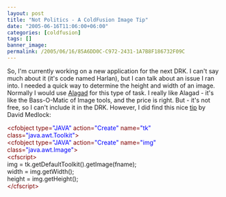 ```yaml
---
layout: post
title: "Not Politics - A ColdFusion Image Tip"
date: "2005-06-16T11:06:00+06:00"
categories: [coldfusion]
tags: []
banner_image: 
permalink: /2005/06/16/85A6DD0C-C972-2431-1A7B8F186732F09C
---
```


So, I'm currently working on a new application for the next DRK. I can't say much about it (it's code named Harlan), but I can talk about an issue I ran into. I needed a quick way to determine the height and width of an image. Normally I would use <a href="http://www.alagad.com">Alagad</a> for this type of task. I really like Alagad - it's like the Bass-O-Matic of Image tools, and the price is right. But - it's not free, so I can't include it in the DRK. However, I did find this nice <a href="http://www.sitepoint.com/blog-post-view.php?id=168133">tip</a> by David Medlock:

<div class="code"><FONT COLOR=MAROON>&lt;cfobject type=<FONT COLOR=BLUE>"JAVA"</FONT> action=<FONT COLOR=BLUE>"Create"</FONT> name=<FONT COLOR=BLUE>"tk"</FONT> class=<FONT COLOR=BLUE>"java.awt.Toolkit"</FONT>&gt;</FONT><br>
<FONT COLOR=MAROON>&lt;cfobject type=<FONT COLOR=BLUE>"JAVA"</FONT> action=<FONT COLOR=BLUE>"Create"</FONT> name=<FONT COLOR=BLUE>"img"</FONT> class=<FONT COLOR=BLUE>"java.awt.Image"</FONT>&gt;</FONT><br>
<FONT COLOR=MAROON>&lt;cfscript&gt;</FONT><br>
img = tk.getDefaultToolkit().getImage(fname);<br>
width = img.getWidth();<br>
height = img.getHeight();<br>
<FONT COLOR=MAROON>&lt;/cfscript&gt;</FONT></div>